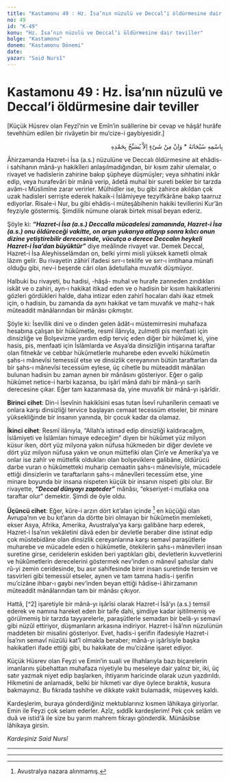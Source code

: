 ```yaml
---
title: "Kastamonu 49 : Hz. İsa’nın nüzulü ve Deccal’i öldürmesine dair teviller"
no: 49
id: "K-49"
konu: "Hz. İsa’nın nüzulü ve Deccal’i öldürmesine dair teviller"
bolge: "Kastamonu"
donem: "Kastamonu Dönemi"
date: 
yazar: "Said Nursî"
---
```


# Kastamonu 49 : Hz. İsa’nın nüzulü ve Deccal’i öldürmesine dair teviller

<p class="takdim">[Küçük Hüsrev olan Feyzî’nin ve Emîn’in suâllerine bir cevap ve hâşâ! hurâfe tevehhüm edilen bir rivâyetin bir mu‘cize-i gaybiyesidir.]</p>

<p class="arabic" dir="rtl" title="Meal: “Subhân Allah’ın adıyla” * “Hiçbir şey yoktur ki O'nu hamd ile tesbih etmesin” [İsrâ 17:44]">بِاسْمِهِ سُبْحَانَهُ * وَاِنْ مِنْ شَىْءٍ اِلاَّ يُسَبِّحُ بِحَمْدِهِ</p>

Âhirzamanda Hazret-i İsa (a.s.) nüzulüne ve Deccalı öldürmesine ait ehâdis-i sahihanın mânâ-yı hakikîleri anlaşılmadığından, bir kısım zahir ulemalar, o rivayet ve hadislerin zahirine bakıp şüpheye düşmüşler; veya sıhhatini inkâr edip, veya hurafevâri bir mânâ verip, âdetâ muhal bir sureti bekler bir tarzda avâm-ı Müslimîne zarar verirler. Mülhidler ise, bu gibi zahirce akıldan çok uzak hadisleri serrişte ederek hakaik-i İslâmiyeye tezyifkârâne bakıp taarruz ediyorlar. Risale-i Nur, bu gibi ehâdis-i müteşâbihenin hakiki tevillerini Kur’ân feyziyle göstermiş. Şimdilik nümune olarak birtek misal beyan ederiz.

Şöyle ki: ***“Hazret-i İsa (a.s.) Deccalla mücadelesi zamanında, Hazret-i İsa (a.s.) onu öldüreceği vakitte, on arşın yukarıya atlayıp sonra kılıcı onun dizine yetiştirebilir derecesinde, vücutça o derece Deccalın heykeli Hazret-i İsa’dan büyüktür”*** diye meâlinde rivayet var. Demek Deccal, Hazret-i İsa Aleyhisselâmdan on, belki yirmi misli yüksek kametli olmak lâzım gelir. Bu rivayetin zâhirî ifadesi sırr-ı teklife ve sırr-ı imtihana münafi olduğu gibi, nev-i beşerde câri olan âdetullaha muvafık düşmüyor.

Halbuki bu rivayeti, bu hadisi, -hâşâ- muhal ve hurafe zanneden zındıkları iskât ve o zahiri, ayn-ı hakikat itikad eden ve o hadisin bir kısım hakikatlerini gözleri gördükleri halde, daha intizar eden zahirî hocaları dahi ikaz etmek için, o hadisin, bu zamanda da aynı hakikat ve tam muvafık ve mahz-ı hak müteaddit mânâlarından bir mânâsı çıkmıştır.

Şöyle ki: İsevîlik dini ve o dinden gelen âdât-ı müstemirresini muhafaza hesabına çalışan bir hükûmetle, resmî ilânıyla, zulmetli pis menfaati için dinsizliğe ve Bolşevizme yardım edip terviç eden diğer bir hükûmet ki, yine hasis, pis, menfaati için İslâmlarda ve Asya’da dinsizliğin intişarına taraftar olan fitnekâr ve cebbar hükûmetlerle muharebe eden evvelki hükûmetin şahs-ı mânevîsi temessül etse ve dinsizlik cereyanının bütün taraftarları da bir şahs-ı mânevîsi tecessüm eylese, üç cihetle bu müteaddit mânâları bulunan hadisin bu zaman aynen bir mânâsını gösteriyor. Eğer o galip hükûmet netice-i harbi kazansa, bu işârî mânâ dahi bir mânâ-yı sarih derecesine çıkar. Eğer tam kazanmasa da, yine muvafık bir mânâ-yı işârîdir.

**Birinci cihet**: Din-i İsevînin hakikîsini esas tutan İsevî ruhanîlerin cemaati ve onlara karşı dinsizliği tervice başlayan cemaat tecessüm etseler, bir minare yüksekliğinde bir insanın yanında, bir çocuk kadar da olamaz.

**İkinci cihet**: Resmî ilânıyla, “Allah’a istinad edip dinsizliği kaldıracağım, İslâmiyeti ve İslâmları himaye edeceğim” diyen bir hükûmet yüz milyon küsur iken, dört yüz milyona yakın nüfusa hükmeden bir diğer devlete ve dört yüz milyon nüfusa yakın ve onun müttefiki olan Çin’e ve Amerika’ya ve onlar ise zahîr ve müttefik oldukları olan bolşeviklere galibâne, öldürücü darbe vuran o hükûmetteki muharip cemaatin şahs-ı mânevîsiyle, mücadele ettiği dinsizlerin ve taraftarların şahs-ı mânevîleri tecessüm etse, yine minare boyunda bir insana nispeten küçük bir insanın nispeti gibi olur. Bir rivayette, ***“Deccal dünyayı zapteder”*** mânâsı, “ekseriyet-i mutlaka ona taraftar olur” demektir. Şimdi de öyle oldu.

**Üçüncü cihet**: Eğer, küre-i arzın dört kıt’aları içinde [^1] en küçüğü olan Avrupa’nın ve bu kıt’anın da dörtte biri olmayan bir hükûmetin memleketi, ekser Asya, Afrika, Amerika, Avustralya’ya karşı galibâne harp ederek, Hazret-i İsa’nın vekâletini dâvâ eden bir devletle beraber dine istinat edip çok müstebidâne olan dinsizlik cereyanlarına karşı semavî paraşütlerle muharebe ve mücadele eden o hükûmetle, ötekilerin şahs-ı mânevîleri insan suretine girse, ceridelerin eskiden beri yaptıkları gibi, devletlerin kuvvetlerini ve hükûmetlerin derecelerini göstermek nev’inden o mânevî şahıslar dahi rû-yi zemin ceridesinde, bu asır sahifesinde birer insan suretinde tersim ve tasvirleri gibi temessül etseler, aynen ve tam tamına hadis-i şerifin mu’cizâne ihbar-ı gaybi nev’inden beyan ettiği hâdise-i âhirzamanın müteaddit mânâlarından tam bir mânâsı çıkıyor.

Hattâ, [^2] işaretiyle bir mânâ-yı işârîsi olarak Hazret-i İsâ’yı (a.s.) temsil ederek ve namına hareket eden bir taife dahi, şimdiye kadar işitilmemiş ve görülmemiş bir tarzda tayyarelerle, paraşütlerle semadan bir belâ-yı semavî gibi nüzûl ettiriyor, düşmanların arkasına indiriyor. Hazret-i İsâ’nın nüzulünün maddeten bir misalini gösteriyor. Evet, hadis-i şerifin ifadesiyle Hazret-i İsa’nın semavî nüzûlü kat’î olmakla beraber; mânâ-yı işârîsiyle başka hakikatleri ifade ettiği gibi, bu hakikate de mu’cizâne işaret ediyor.

Küçük Hüsrev olan Feyzi ve Emin’in suali ve ilhahlarıyla bazı biçarelerin imanlarını şübehattan muhafaza niyetiyle bu meseleye dair yalnız bir, iki, üç satır yazmak niyet edip başlarken, ihtiyarım haricinde olarak uzun yazdırıldı. Hikmetini de anlamadık, belki bir hikmeti var diye öylece bıraktık, kusura bakmayınız. Bu fıkrada tashihe ve dikkate vakit bulamadık, müşevveş kaldı.

Kardeşlerim, buraya gönderdiğiniz mektublarınız kısmen lâhikaya giriyorlar. Emin ile Feyzi çok selam ederler. Azîz, sıddîk kardeşlerim! Pek çok selâm ve duâ ve istid‘â ile size bu yarım mahrem fıkrayı gönderdik. Münâsibse lâhikaya girsin.

*Kardeşiniz*
*Said Nursî*

***

***
[^1]: Avustralya nazara alınmamış.
